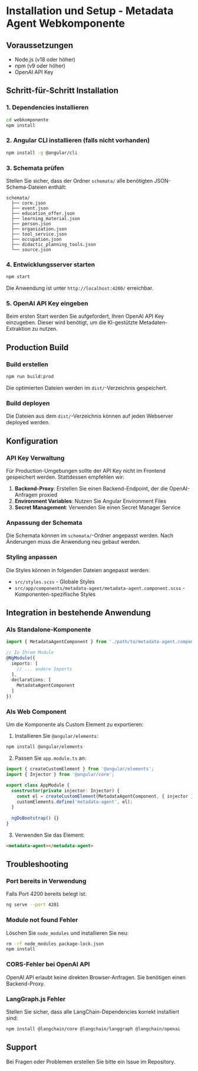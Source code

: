 # Installation und Setup - Metadata Agent Webkomponente

## Voraussetzungen

- Node.js (v18 oder höher)
- npm (v9 oder höher)
- OpenAI API Key

## Schritt-für-Schritt Installation

### 1. Dependencies installieren

```bash
cd webkomponente
npm install
```

### 2. Angular CLI installieren (falls nicht vorhanden)

```bash
npm install -g @angular/cli
```

### 3. Schemata prüfen

Stellen Sie sicher, dass der Ordner `schemata/` alle benötigten JSON-Schema-Dateien enthält:

```
schemata/
  ├── core.json
  ├── event.json
  ├── education_offer.json
  ├── learning_material.json
  ├── person.json
  ├── organization.json
  ├── tool_service.json
  ├── occupation.json
  ├── didactic_planning_tools.json
  └── source.json
```

### 4. Entwicklungsserver starten

```bash
npm start
```

Die Anwendung ist unter `http://localhost:4200/` erreichbar.

### 5. OpenAI API Key eingeben

Beim ersten Start werden Sie aufgefordert, Ihren OpenAI API Key einzugeben. Dieser wird benötigt, um die KI-gestützte Metadaten-Extraktion zu nutzen.

## Production Build

### Build erstellen

```bash
npm run build:prod
```

Die optimierten Dateien werden im `dist/`-Verzeichnis gespeichert.

### Build deployen

Die Dateien aus dem `dist/`-Verzeichnis können auf jeden Webserver deployed werden.

## Konfiguration

### API Key Verwaltung

Für Production-Umgebungen sollte der API Key nicht im Frontend gespeichert werden. Stattdessen empfehlen wir:

1. **Backend-Proxy**: Erstellen Sie einen Backend-Endpoint, der die OpenAI-Anfragen proxied
2. **Environment Variables**: Nutzen Sie Angular Environment Files
3. **Secret Management**: Verwenden Sie einen Secret Manager Service

### Anpassung der Schemata

Die Schemata können im `schemata/`-Ordner angepasst werden. Nach Änderungen muss die Anwendung neu gebaut werden.

### Styling anpassen

Die Styles können in folgenden Dateien angepasst werden:

- `src/styles.scss` - Globale Styles
- `src/app/components/metadata-agent/metadata-agent.component.scss` - Komponenten-spezifische Styles

## Integration in bestehende Anwendung

### Als Standalone-Komponente

```typescript
import { MetadataAgentComponent } from './path/to/metadata-agent.component';

// In Ihrem Module
@NgModule({
  imports: [
    // ... andere Imports
  ],
  declarations: [
    MetadataAgentComponent
  ]
})
```

### Als Web Component

Um die Komponente als Custom Element zu exportieren:

1. Installieren Sie `@angular/elements`:
```bash
npm install @angular/elements
```

2. Passen Sie `app.module.ts` an:
```typescript
import { createCustomElement } from '@angular/elements';
import { Injector } from '@angular/core';

export class AppModule {
  constructor(private injector: Injector) {
    const el = createCustomElement(MetadataAgentComponent, { injector });
    customElements.define('metadata-agent', el);
  }
  
  ngDoBootstrap() {}
}
```

3. Verwenden Sie das Element:
```html
<metadata-agent></metadata-agent>
```

## Troubleshooting

### Port bereits in Verwendung

Falls Port 4200 bereits belegt ist:

```bash
ng serve --port 4201
```

### Module not found Fehler

Löschen Sie `node_modules` und installieren Sie neu:

```bash
rm -rf node_modules package-lock.json
npm install
```

### CORS-Fehler bei OpenAI API

OpenAI API erlaubt keine direkten Browser-Anfragen. Sie benötigen einen Backend-Proxy.

### LangGraph.js Fehler

Stellen Sie sicher, dass alle LangChain-Dependencies korrekt installiert sind:

```bash
npm install @langchain/core @langchain/langgraph @langchain/openai
```

## Support

Bei Fragen oder Problemen erstellen Sie bitte ein Issue im Repository.
